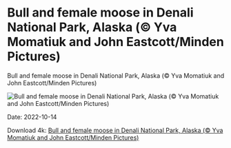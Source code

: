 # Bull and female moose in Denali National Park, Alaska (© Yva Momatiuk and John Eastcott/Minden Pictures)

Bull and female moose in Denali National Park, Alaska (© Yva Momatiuk and John Eastcott/Minden Pictures)

![Bull and female moose in Denali National Park, Alaska (© Yva Momatiuk and John Eastcott/Minden Pictures)](https://bing.com/th?id=OHR.AlaskaMoose_EN-US7632880778_UHD.jpg&w=1024&h=576)

Date: 2022-10-14

Download 4k: [Bull and female moose in Denali National Park, Alaska (© Yva Momatiuk and John Eastcott/Minden Pictures)](https://bing.com/th?id=OHR.AlaskaMoose_EN-US7632880778_UHD.jpg)

